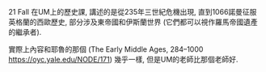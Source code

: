 21 Fall 在UM上的歷史課, 講述的是從235年三世紀危機出現, 直到1066諾曼征服英格蘭的西歐歷史, 部分涉及東帝國和伊斯蘭世界 (它們都可以視作羅馬帝國遺產的繼承者).

實際上內容和耶魯的那個 (The Early Middle Ages, 284–1000 https://oyc.yale.edu/NODE/171) 幾乎一樣, 但是UM的老師比那個老師好.
